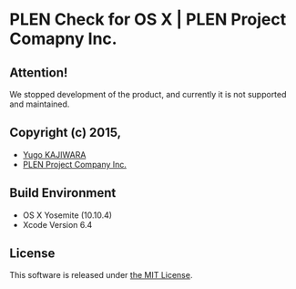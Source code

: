 PLEN Check for OS X | PLEN Project Comapny Inc.
===============================================================================

## Attention!
We stopped development of the product, and currently it is not supported and maintained.

## Copyright (c) 2015,
- [Yugo KAJIWARA](https://github.com/musubi05)
- [PLEN Project Company Inc.](http://plen.jp)

## Build Environment
- OS X Yosemite (10.10.4)
- Xcode Version 6.4

## License
This software is released under [the MIT License](http://opensource.org/licenses/mit-license.php).
